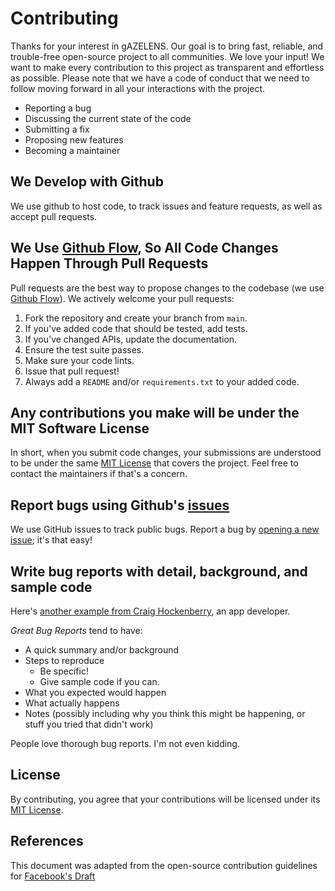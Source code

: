 # Contributing

Thanks for your interest in gAZELENS. Our goal is to bring fast, reliable, and trouble-free open-source project to all communities.
We love your input! We want to make every contribution to this project as transparent and effortless as possible.
Please note that we have a code of conduct that we need to follow moving forward in all your interactions with the project.

- Reporting a bug
- Discussing the current state of the code
- Submitting a fix
- Proposing new features
- Becoming a maintainer

## We Develop with Github

We use github to host code, to track issues and feature requests, as well as accept pull requests.

## We Use [Github Flow](https://guides.github.com/introduction/flow/index.html), So All Code Changes Happen Through Pull Requests

Pull requests are the best way to propose changes to the codebase (we use [Github Flow](https://guides.github.com/introduction/flow/index.html)). We actively welcome your pull requests:

1. Fork the repository and create your branch from `main`.
2. If you've added code that should be tested, add tests.
3. If you've changed APIs, update the documentation.
4. Ensure the test suite passes.
5. Make sure your code lints.
6. Issue that pull request!
7. Always add a `README` and/or `requirements.txt` to your added code.

## Any contributions you make will be under the MIT Software License

In short, when you submit code changes, your submissions are understood to be under the same [MIT License](https://github.com/tecsocoop/gazelens?tab=MIT-1-ov-file) that covers the project. Feel free to contact the maintainers if that's a concern.

## Report bugs using Github's [issues](https://github.com/tecsocoop/gazelens/issues)

We use GitHub issues to track public bugs. Report a bug by [opening a new issue](https://github.com/tecsocoop/gazelens/issues/new/choose); it's that easy!

## Write bug reports with detail, background, and sample code

Here's [another example from Craig Hockenberry](http://www.openradar.me/11905408), an app developer.

*Great Bug Reports* tend to have:

- A quick summary and/or background
- Steps to reproduce
  - Be specific!
  - Give sample code if you can.
- What you expected would happen
- What actually happens
- Notes (possibly including why you think this might be happening, or stuff you tried that didn't work)

People love thorough bug reports. I'm not even kidding.

## License

By contributing, you agree that your contributions will be licensed under its [MIT License](https://github.com/tecsocoop/gazelens?tab=MIT-1-ov-file).

## References

This document was adapted from the open-source contribution guidelines for [Facebook's Draft](https://github.com/facebookarchive/draft-js/blob/main/CONTRIBUTING.md)
